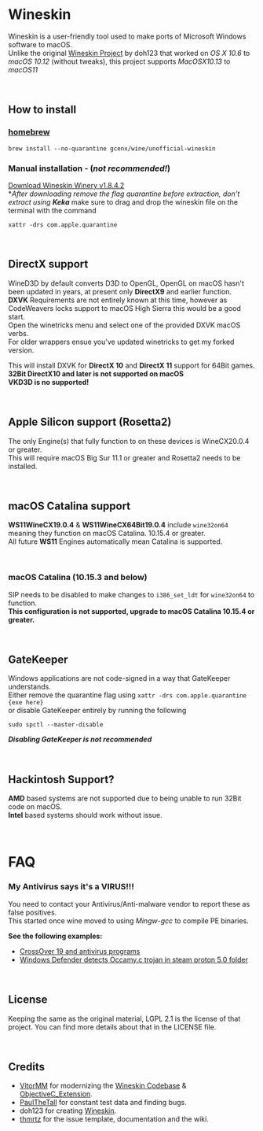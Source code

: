 # Wineskin
Wineskin is a user-friendly tool used to make ports of Microsoft Windows software to macOS.\
Unlike the original [Wineskin Project](http://wineskin.urgesoftware.com) by doh123 that worked on *OS X 10.6* to *macOS 10.12* (without tweaks), this project supports *MacOSX10.13* to *macOS11*

<br>

## How to install
### [homebrew](https://brew.sh/)
```
brew install --no-quarantine gcenx/wine/unofficial-wineskin
```

### Manual installation - (_not recommended!_)  
[Download Wineskin Winery v1.8.4.2](https://github.com/Gcenx/WineskinServer/releases/download/V1.8.4.2/Wineskin.Winery.txz)\
*_After downloading remove the flag quarantine before extraction, don't extract using __Keka___ make sure to drag and drop the wineskin file on the terminal with the command
```
xattr -drs com.apple.quarantine 
```

<br>

## DirectX support
WineD3D by default converts D3D to OpenGL, OpenGL on macOS hasn't been updated in years, at present only __DirectX9__ and earlier function.\
__DXVK__ Requirements are not entirely known at this time, however as CodeWeavers locks support to macOS High Sierra this would be a good start.\
Open the winetricks menu and select one of the provided DXVK macOS verbs.\
For older wrappers ensue you've updated winetricks to get my forked version.

This will install DXVK for __DirectX 10__ and __DirectX 11__ support for 64Bit games.\
__32Bit DirectX10 and later is not supported on macOS__\
__VKD3D is no supported!__

<br>

## Apple Silicon support (Rosetta2)
The only Engine(s) that fully function to on these devices is WineCX20.0.4 or greater.\
This will require macOS Big Sur 11.1 or greater and Rosetta2 needs to be installed.

<br>

## macOS Catalina support
__WS11WineCX19.0.4__ & __WS11WineCX64Bit19.0.4__ include `wine32on64` meaning they function on macOS Catalina. 10.15.4 or greater.\
All future __WS11__ Engines automatically mean Catalina is supported.

<br>

### macOS Catalina (10.15.3 and below)
SIP needs to be disabled to make changes to `i386_set_ldt` for `wine32on64` to function.\
__This configuration is not supported, upgrade to macOS Catalina 10.15.4 or greater.__

<br>

## GateKeeper
Windows applications are not code-signed in a way that GateKeeper understands.\
Either remove the quarantine flag using `xattr -drs com.apple.quarantine {exe here}`\
or disable GateKeeper entirely by running the following
```
sudo spctl --master-disable
```
__*Disabling GateKeeper is not recommended*__

<br>

## Hackintosh Support?
__AMD__ based systems are not supported due to being unable to run 32Bit code on macOS.  
__Intel__ based systems should work without issue.

<br>

# FAQ
### My Antivirus says it's a VIRUS!!!
You need to contact your Antivirus/Anti-malware vendor to report these as false positives.\
This started once wine moved to using *Mingw-gcc* to compile PE binaries.

__See the following examples:__
- [CrossOver 19 and antivirus programs](https://www.codeweavers.com/support/forums/general/?t=27;msg=222870)
- [Windows Defender detects Occamy.c trojan in steam proton 5.0 folder](https://github.com/ValveSoftware/Proton/issues/3593)

<br>

## License
Keeping the same as the original material, LGPL 2.1 is the license of that project. You can find more details about that in the LICENSE file.

<br>

## Credits
- [VitorMM](https://github.com/vitor251093) for modernizing the [Wineskin Codebase](https://github.com/vitor251093/wineskin) & [ObjectiveC_Extension](https://github.com/vitor251093/ObjectiveC_Extension).
- [PaulTheTall](https://www.paulthetall.com/) for constant test data and finding bugs.
- doh123 for creating [Wineskin](http://wineskin.urgesoftware.com).
- [thmrtz](https://github.com/thmrtnz) for the issue template, documentation and the wiki.

